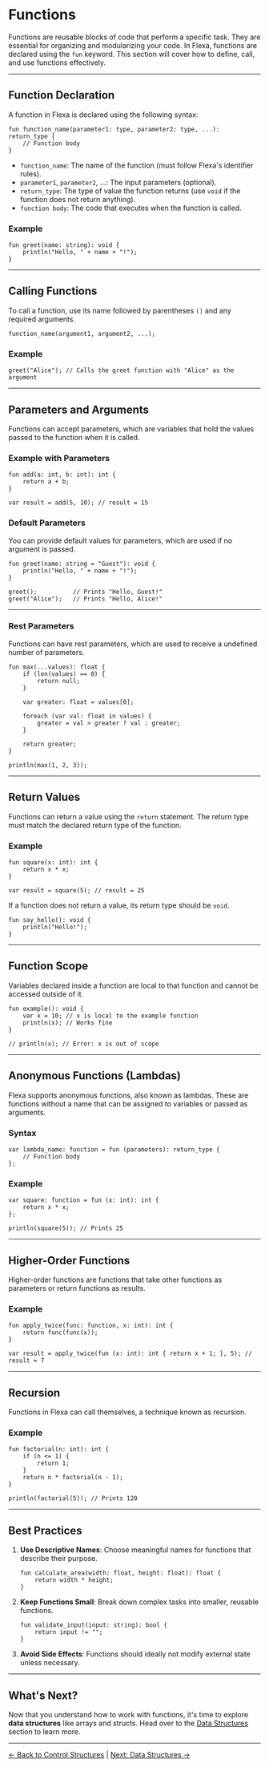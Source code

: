 # Functions

Functions are reusable blocks of code that perform a specific task. They are essential for organizing and modularizing your code. In Flexa, functions are declared using the `fun` keyword. This section will cover how to define, call, and use functions effectively.

---

## Function Declaration

A function in Flexa is declared using the following syntax:

```flexa
fun function_name(parameter1: type, parameter2: type, ...): return_type {
    // Function body
}
```

- `function_name`: The name of the function (must follow Flexa's identifier rules).
- `parameter1`, `parameter2`, ...: The input parameters (optional).
- `return_type`: The type of value the function returns (use `void` if the function does not return anything).
- `function body`: The code that executes when the function is called.

### Example
```flexa
fun greet(name: string): void {
    println("Hello, " + name + "!");
}
```

---

## Calling Functions

To call a function, use its name followed by parentheses `()` and any required arguments.

```flexa
function_name(argument1, argument2, ...);
```

### Example
```flexa
greet("Alice"); // Calls the greet function with "Alice" as the argument
```

---

## Parameters and Arguments

Functions can accept parameters, which are variables that hold the values passed to the function when it is called.

### Example with Parameters
```flexa
fun add(a: int, b: int): int {
    return a + b;
}

var result = add(5, 10); // result = 15
```

### Default Parameters
You can provide default values for parameters, which are used if no argument is passed.

```flexa
fun greet(name: string = "Guest"): void {
    println("Hello, " + name + "!");
}

greet();          // Prints "Hello, Guest!"
greet("Alice");   // Prints "Hello, Alice!"
```

---

### Rest Parameters
Functions can have rest parameters, which are used to receive a undefined number of parameters.

```flexa
fun max(...values): float {
	if (len(values) == 0) {
		return null;
	}
	
	var greater: float = values[0];
	
	foreach (var val: float in values) {
		greater = val > greater ? val : greater;
	}

	return greater;
}

println(max(1, 2, 3));
```

---

## Return Values

Functions can return a value using the `return` statement. The return type must match the declared return type of the function.

### Example
```flexa
fun square(x: int): int {
    return x * x;
}

var result = square(5); // result = 25
```

If a function does not return a value, its return type should be `void`.

```flexa
fun say_hello(): void {
    println("Hello!");
}
```

---

## Function Scope

Variables declared inside a function are local to that function and cannot be accessed outside of it.

```flexa
fun example(): void {
    var x = 10; // x is local to the example function
    println(x); // Works fine
}

// println(x); // Error: x is out of scope
```

---

## Anonymous Functions (Lambdas)

Flexa supports anonymous functions, also known as lambdas. These are functions without a name that can be assigned to variables or passed as arguments.

### Syntax
```flexa
var lambda_name: function = fun (parameters): return_type {
    // Function body
};
```

### Example
```flexa
var square: function = fun (x: int): int {
    return x * x;
};

println(square(5)); // Prints 25
```

---

## Higher-Order Functions

Higher-order functions are functions that take other functions as parameters or return functions as results.

### Example
```flexa
fun apply_twice(func: function, x: int): int {
    return func(func(x));
}

var result = apply_twice(fun (x: int): int { return x + 1; }, 5); // result = 7
```

---

## Recursion

Functions in Flexa can call themselves, a technique known as recursion.

### Example
```flexa
fun factorial(n: int): int {
    if (n <= 1) {
        return 1;
    }
    return n * factorial(n - 1);
}

println(factorial(5)); // Prints 120
```

---

## Best Practices

1. **Use Descriptive Names**: Choose meaningful names for functions that describe their purpose.
   ```flexa
   fun calculate_area(width: float, height: float): float {
       return width * height;
   }
   ```

2. **Keep Functions Small**: Break down complex tasks into smaller, reusable functions.
   ```flexa
   fun validate_input(input: string): bool {
       return input != "";
   }
   ```

3. **Avoid Side Effects**: Functions should ideally not modify external state unless necessary.

---

## What's Next?

Now that you understand how to work with functions, it's time to explore **data structures** like arrays and structs. Head over to the [Data Structures](data-structures) section to learn more.

---

[← Back to Control Structures](control-structures) | [Next: Data Structures →](data-structures)
